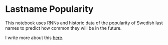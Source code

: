 # Lastname Popularity
This notebook uses RNNs and historic data of the popularity of Swedish last names to predict how common they will be in the future.

I write more about this [here](https://paulvinell.github.io/project/2021/02/16/lastname-predictions.html).
